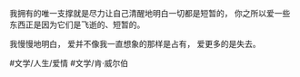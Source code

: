 我拥有的唯一支撑就是尽力让自己清醒地明白一切都是短暂的，
你之所以爱一些东西正是因为它们是飞逝的、短暂的。

我慢慢地明白，
爱并不像我一直想象的那样是占有，
爱更多的是失去。

#文学/人生/爱情 #文学/肯·威尔伯
